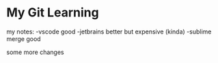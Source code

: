 # My Git Learning
my notes:
-vscode good
-jetbrains better but expensive (kinda)
-sublime merge good

some more changes